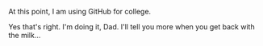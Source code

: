 At this point, I am using GitHub for college.

Yes that's right. I'm doing it, Dad. I'll tell you more when you get back with the milk...
